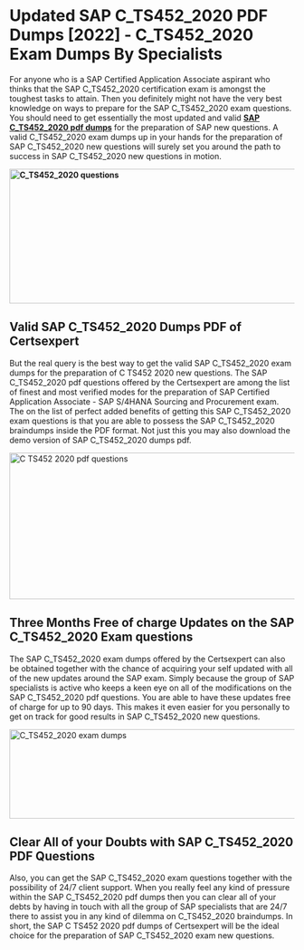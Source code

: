 <h1><strong>Updated SAP C_TS452_2020 PDF Dumps [2022] - C_TS452_2020 Exam Dumps By Specialists&nbsp;</strong></h1>
<p><span style="font-weight: 400;">For anyone who is a SAP Certified Application Associate aspirant who thinks that the SAP C_TS452_2020 certification exam is amongst the toughest tasks to attain. Then you definitely might not have the very best knowledge on ways to prepare for the SAP C_TS452_2020 exam questions. You should need to get essentially the most updated and valid <strong><a href="https://www.certsexpert.com/C_TS452_2020-pdf-questions.html">SAP C_TS452_2020 pdf dumps</a></strong> for the preparation of SAP new questions. A valid  C_TS452_2020 exam dumps up in your hands for the preparation of SAP C_TS452_2020 new questions will surely set you around the path to success in SAP C_TS452_2020 new questions in motion.</span></p>
<p><span style="font-weight: 400;"><strong><img style="display: block; margin-left: auto; margin-right: auto;" src="https://i.ibb.co/QXh983F/73475278-2429792180625311-4586132736837681152-n.jpg" alt="C_TS452_2020 questions" width="632" height="238" /></strong></span></p>
<h2><strong>Valid SAP C_TS452_2020 Dumps PDF of Certsexpert</strong></h2>
<p><span style="font-weight: 400;">But the real query is the best way to get the valid SAP C_TS452_2020 exam dumps for the preparation of C TS452 2020 new questions. The SAP C_TS452_2020 pdf questions offered by the Certsexpert are among the list of finest and most verified modes for the preparation of SAP Certified Application Associate - SAP S/4HANA Sourcing and Procurement exam. The on the list of perfect added benefits of getting this SAP C_TS452_2020 exam questions is that you are able to possess the SAP C_TS452_2020 braindumps inside the PDF format. Not just this you may also download the demo version of SAP C_TS452_2020 dumps pdf.</span></p>
<p><span style="font-weight: 400;"><img style="display: block; margin-left: auto; margin-right: auto;" src="https://i.ibb.co/Jd8hN2L/76714008-3182067705200142-8735104740007870464-n.jpg" alt="C TS452 2020 pdf questions" width="701" height="259" /></span></p>
<h2><strong>Three Months Free of charge Updates on the SAP C_TS452_2020 Exam questions</strong></h2>
<p><span style="font-weight: 400;">The SAP C_TS452_2020 exam dumps offered by the Certsexpert can also be obtained together with the chance of acquiring your self updated with all of the new updates around the SAP exam. Simply because the group of SAP specialists is active who keeps a keen eye on all of the modifications on the SAP C_TS452_2020 pdf questions. You are able to have these updates free of charge for up to 90 days. This makes it even easier for you personally to get on track for good results in SAP C_TS452_2020 new questions.</span></p>
<p><span style="font-weight: 400;"><a href="https://www.certsexpert.com/C_TS452_2020-pdf-questions.html"><img style="display: block; margin-left: auto; margin-right: auto;" src="https://i.ibb.co/TMnKrkJ/75398236-424489711531572-5064688549987614720-n.jpg" alt="C_TS452_2020 exam dumps" width="714" height="158" /></a></span></p>
<h2><strong>Clear All of your Doubts with SAP C_TS452_2020 PDF Questions</strong></h2>
<p>Also, you can get the SAP C_TS452_2020 exam questions together with the possibility of 24/7 client support. When you really feel any kind of pressure within the SAP C_TS452_2020 pdf dumps then you can clear all of your debts by having in touch with all the group of SAP specialists that are 24/7 there to assist you in any kind of dilemma on  C_TS452_2020 braindumps. In short, the SAP C TS452 2020 pdf dumps of Certsexpert will be the ideal choice for the preparation of SAP C_TS452_2020 exam new questions.</p>
